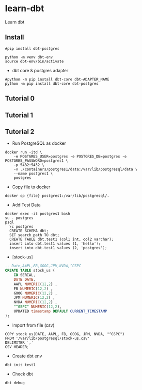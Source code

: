 # learn-dbt
Learn dbt

## Install
```
#pip install dbt-postgres

python -m venv dbt-env
source dbt-env/bin/activate
```
* dbt core & postgres adapter
```
#python -m pip install dbt-core dbt-ADAPTER_NAME
python -m pip install dbt-core dbt-postgres
```


## Tutorial 0

## Tutorial 1

## Tutorial 2

* Run PostgreSQL as docker
```
docker run -itd \
    -e POSTGRES_USER=postgres -e POSTGRES_DB=postgres -e POSTGRES_PASSWORD=postgres1 \
    -p 5432:5432 \
    -v ./containers/postgres1/data:/var/lib/postgresql/data \
    --name postgres1 \
    postgres
```
* Copy file to docker
```
docker cp {file} postgres1:/var/lib/postgresql/.
```
* Add Test Data
```
docker exec -it postgres1 bash
su - postgres
psql
  \c postgres
  CREATE SCHEMA dbt;
  SET search_path TO dbt;
  CREATE TABLE dbt.test1 (col1 int, col2 varchar);
  insert into dbt.test1 values (1, 'hello');
  insert into dbt.test1 values (2, 'postgres');
```
* [stock-us]
``` sql
-- Date,AAPL,FB,GOOG,JPM,NVDA,^GSPC
CREATE TABLE stock_us (
    ID SERIAL,
    DATE DATE,
    AAPL NUMERIC(12,2) ,
    FB NUMERIC(12,2) ,
    GOOG NUMERIC(12,2) ,
    JPM NUMERIC(12,2) ,
    NVDA NUMERIC(12,2) ,
    "^GSPC" NUMERIC(12,2),
    UPDATED timestamp DEFAULT CURRENT_TIMESTAMP
);
```
* Import from file (csv)
```
COPY stock_us(DATE, AAPL, FB, GOOG, JPM, NVDA, "^GSPC")
FROM '/var/lib/postgresql/stock-us.csv'
DELIMITER ','
CSV HEADER;
```
* Create dbt env
```
dbt init test1
```
* Check dbt
```
dbt debug
```


